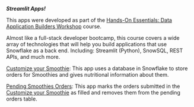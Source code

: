    ***Streamlit Apps!***

This apps were developed as part of the [Hands-On Essentials: Data Application Builders Workshop](https://achieve.snowflake.com/f636883e-f352-4995-9d64-8aef54291a83#acc.ihnZdJz5) course.

Almost like a full-stack developer bootcamp, this course covers a wide array of technologies that will help you 
build applications that use Snowflake as a back end. Including: Streamlit (Python), SnowSQL, REST APIs, and much more.

[Customize your Smoothie](https://melaniessmoothies-danielryvero.streamlit.app/): This app uses a database in Snowflake to store orders for Smoothies and gives nutritional information about them.

[Pending Smoothies Orders](https://melaniessmoothies-pending.streamlit.app/): This app marks the orders submitted in the [Customize your Smoothie](https://melaniessmoothies-danielryvero.streamlit.app/) as filled and removes them from the pending orders table.
